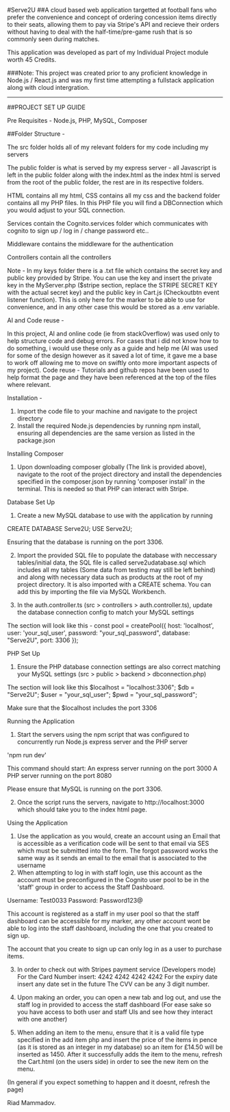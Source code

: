 #Serve2U
##A cloud based web application targetted at football fans who prefer the convenience and concept of ordering concession items directly to their seats, allowing them to pay via Stripe's API and recieve their orders without having to deal with the half-time/pre-game rush that is so commonly seen during matches.

This application was developed as part of my Individual Project module worth 45 Credits.

###Note: This project was created prior to any proficient knowledge in Node.js / React.js and was my first time attempting a fullstack application along with cloud intergration.

-------------------------

##PROJECT SET UP GUIDE 

Pre Requisites - Node.js, PHP, MySQL, Composer

##Folder Structure -

The src folder holds all of my relevant folders for my code including my servers

The public folder is what is served by my express server - all Javascript is left in the public folder along with the index.html
as the index html is served from the root of the public folder, the rest are in its respective folders.

HTML contains all my html, CSS contains all my css and the backend folder contains all my PHP files. In this PHP file you will find a DBConnection which you would adjust to your SQL connection.

Services contain the Cognito.services folder which communicates with cognito to sign up / log in / change password etc..

Middleware contains the middleware for the authentication

Controllers contain all the controllers

Note - In my keys folder there is a .txt file which contains the secret key and public key provided by Stripe. You can use the key and insert the private key in the MyServer.php ($stripe section, replace the STRIPE SECRET KEY with the actual secret key) and the public key in Cart.js (Checkoutbtn event listener function). This is only here for the marker to be able to use for convenience, and in any other case this would be stored as a .env variable.

AI and Code reuse -

In this project, AI and online code (ie from stackOverflow) was used only to help structure code and debug errors. For cases that i did not know how to do something, i would use these only as a guide and help me (AI was used for some of the design however as it saved a lot of time, it gave me a base to work off allowing me to move on swiftly onto more important aspects of my project). Code reuse - Tutorials and github repos have been used to help format the page and they have been referenced at the top of the files where relevant.



Installation - 
1) Import the code file to your machine and navigate to the project directory
2) Install the required Node.js dependencies by running npm install, ensuring all dependencies are the same version as listed in the package.json


Installing Composer 
1) Upon downloading composer globally (The link is provided above), navigate to the root of the project directory and install the dependencies 
specified in the composer.json by running 'composer install' in the terminal. This is needed so that PHP can interact with Stripe.


Database Set Up
1) Create a new MySQL database to use with the application by running

CREATE DATABASE Serve2U;
USE Serve2U;

Ensuring that the database is running on the port 3306.

2) Import the provided SQL file to populate the database with neccessary tables/initial data, the SQL file is called serve2udatabase.sql which includes all my tables (Some data from testing may still be left behind) and along with necessary data such as products at the root of my project directory. It is also imported with a CREATE schema. You can add this by importing the file via MySQL Workbench.

3) In the auth.controller.ts (src > controllers > auth.controller.ts), update the database connection config to match your MySQL settings

The section will look like this - 
const pool = createPool({
    host: 'localhost',
    user: 'your_sql_user',
    password: "your_sql_password",
    database: "Serve2U",
    port: 3306
});



PHP Set Up
1) Ensure the PHP database connection settings are also correct matching your MySQL settings (src > public > backend > dbconnection.php)

The section will look like this 
$localhost = "localhost:3306";
$db = "Serve2U";
$user = "your_sql_user"; 
$pwd = "your_sql_password"; 

Make sure that the $localhost includes the port 3306 


Running the Application 
1) Start the servers using the npm script that was configured to concurrently run Node.js express server and the PHP server

'npm run dev' 

This command should start:
An express server running on the port 3000 
A PHP server running on the port 8080 

Please ensure that MySQL is running on the port 3306.

2) Once the script runs the servers, navigate to http://localhost:3000 which should take you to the index html page.

Using the Application
1) Use the application as you would, create an account using an Email that is accessible as a verification code will be sent to that email via SES which must be submitted into the form. The forgot password works the same way as it sends an email to the email that is associated to the username 
2) When attempting to log in with staff login, use this account as the account must be preconfigured in the Cognito user pool to be in the 'staff' group in order to access the Staff Dashboard.

Username: Test0033
Password: Password123@

This account is registered as a staff in my user pool so that the staff dashboard can be accessible for my marker, any other account wont be able to log into the staff dashboard, including the one that you created to sign up.

The account that you create to sign up can only log in as a user to purchase items.

3) In order to check out with Stripes payment service (Developers mode)
For the Card Number insert: 4242 4242 4242 4242
For the expiry date insert any date set in the future
The CVV can be any 3 digit number.

4) Upon making an order, you can open a new tab and log out, and use the staff log in provided to access the staff dashboard (For ease sake so you have access to both user and staff UIs and see how they interact with one another)

5) When adding an item to the menu, ensure that it is a valid file type specified in the add item php and insert the price of the items in pence (as it is stored as an integer in my database) so an item for £14.50 will be inserted as 1450. After it successfully adds the item to the menu, refresh the Cart.html (on the users side) in order to see the new item on the menu.

(In general if you expect something to happen and it doesnt, refresh the page)

Riad Mammadov.
